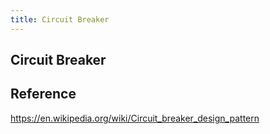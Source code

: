 ```yaml
---
title: Circuit Breaker
---
```


## Circuit Breaker


## Reference

https://en.wikipedia.org/wiki/Circuit_breaker_design_pattern

